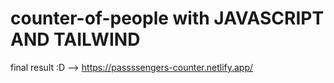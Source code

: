 # counter-of-people with JAVASCRIPT AND TAILWIND 
final result  :D --> https://passssengers-counter.netlify.app/
